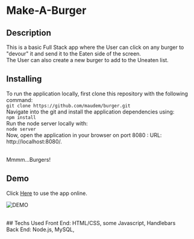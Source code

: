 # Make-A-Burger

## Description

This is a basic Full Stack app where the User can click on any burger to "devour" it and send it to the Eaten side of the screen.
<br>
The User can also create a new burger to add to the Uneaten list.

## Installing
To run the application locally, first clone this repository with the following command:
<br>
`git clone https://github.com/maudem/burger.git`
<br>
Navigate into the git and install the application dependencies using:
<br>
`npm install`
<br>
Run the node server locally with:
<br>
`node server`
<br>
Now, open the application in your browser on port 8080 : URL: http://localhost:8080/.
<br>
<br>

Mmmm...Burgers!
## Demo
Click [Here](https://agile-sierra-97663.herokuapp.com/index) to use the app online.

![DEMO](https://cloud.githubusercontent.com/assets/12129628/26758540/d3fa85bc-48ae-11e7-9400-51e0f9e7b99b.gif)

<br>
## Techs Used
Front End: HTML/CSS, some Javascript, Handlebars
<br>
Back End: Node.js, MySQL, 




